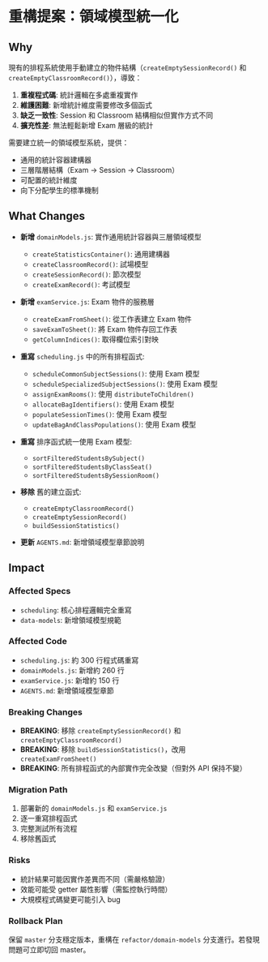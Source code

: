 # 重構提案：領域模型統一化

## Why

現有的排程系統使用手動建立的物件結構（`createEmptySessionRecord()` 和 `createEmptyClassroomRecord()`），導致：

1. **重複程式碼**: 統計邏輯在多處重複實作
2. **維護困難**: 新增統計維度需要修改多個函式
3. **缺乏一致性**: Session 和 Classroom 結構相似但實作方式不同
4. **擴充性差**: 無法輕鬆新增 Exam 層級的統計

需要建立統一的領域模型系統，提供：
- 通用的統計容器建構器
- 三層階層結構（Exam → Session → Classroom）
- 可配置的統計維度
- 向下分配學生的標準機制

## What Changes

- **新增** `domainModels.js`: 實作通用統計容器與三層領域模型
  - `createStatisticsContainer()`: 通用建構器
  - `createClassroomRecord()`: 試場模型
  - `createSessionRecord()`: 節次模型  
  - `createExamRecord()`: 考試模型

- **新增** `examService.js`: Exam 物件的服務層
  - `createExamFromSheet()`: 從工作表建立 Exam 物件
  - `saveExamToSheet()`: 將 Exam 物件存回工作表
  - `getColumnIndices()`: 取得欄位索引對映

- **重寫** `scheduling.js` 中的所有排程函式:
  - `scheduleCommonSubjectSessions()`: 使用 Exam 模型
  - `scheduleSpecializedSubjectSessions()`: 使用 Exam 模型
  - `assignExamRooms()`: 使用 `distributeToChildren()`
  - `allocateBagIdentifiers()`: 使用 Exam 模型
  - `populateSessionTimes()`: 使用 Exam 模型
  - `updateBagAndClassPopulations()`: 使用 Exam 模型

- **重寫** 排序函式統一使用 Exam 模型:
  - `sortFilteredStudentsBySubject()`
  - `sortFilteredStudentsByClassSeat()`
  - `sortFilteredStudentsBySessionRoom()`

- **移除** 舊的建立函式:
  - `createEmptyClassroomRecord()`
  - `createEmptySessionRecord()`
  - `buildSessionStatistics()`

- **更新** `AGENTS.md`: 新增領域模型章節說明

## Impact

### Affected Specs
- `scheduling`: 核心排程邏輯完全重寫
- `data-models`: 新增領域模型規範

### Affected Code
- `scheduling.js`: 約 300 行程式碼重寫
- `domainModels.js`: 新增約 260 行
- `examService.js`: 新增約 150 行
- `AGENTS.md`: 新增領域模型章節

### Breaking Changes
- **BREAKING**: 移除 `createEmptySessionRecord()` 和 `createEmptyClassroomRecord()`
- **BREAKING**: 移除 `buildSessionStatistics()`，改用 `createExamFromSheet()`
- **BREAKING**: 所有排程函式的內部實作完全改變（但對外 API 保持不變）

### Migration Path
1. 部署新的 `domainModels.js` 和 `examService.js`
2. 逐一重寫排程函式
3. 完整測試所有流程
4. 移除舊函式

### Risks
- 統計結果可能因實作差異而不同（需嚴格驗證）
- 效能可能受 getter 屬性影響（需監控執行時間）
- 大規模程式碼變更可能引入 bug

### Rollback Plan
保留 `master` 分支穩定版本，重構在 `refactor/domain-models` 分支進行。若發現問題可立即切回 master。
